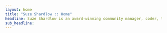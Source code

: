 ```yaml
---
layout: home
title: "Suze Shardlow :: Home"
headline: Suze Shardlow is an award-winning community manager, coder, tech writer and tech event MC.
sub_headline:
---
```


